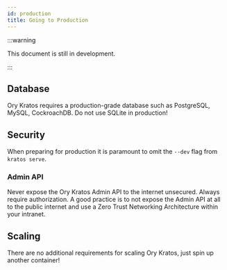 ```yaml
---
id: production
title: Going to Production
---
```


:::warning

This document is still in development.

:::

## Database

Ory Kratos requires a production-grade database such as PostgreSQL, MySQL,
CockroachDB. Do not use SQLite in production!

## Security

When preparing for production it is paramount to omit the `--dev` flag from
`kratos serve`.

### Admin API

Never expose the Ory Kratos Admin API to the internet unsecured. Always require
authorization. A good practice is to not expose the Admin API at all to the
public internet and use a Zero Trust Networking Architecture within your
intranet.

## Scaling

There are no additional requirements for scaling Ory Kratos, just spin up
another container!
